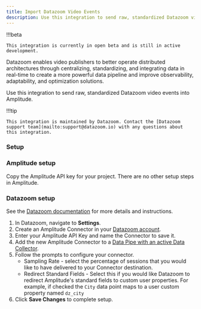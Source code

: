 ```yaml
---
title: Import Datazoom Video Events
description: Use this integration to send raw, standardized Datazoom video events to Amplitude. 
---
```


!!!beta

    This integration is currently in open beta and is still in active development.

Datazoom enables video publishers to better operate distributed architectures through centralizing, standardizing, and integrating data in real-time to create a more powerful data pipeline and improve observability, adaptability, and optimization solutions.

Use this integration to send raw, standardized Datazoom video events into Amplitude.

!!!tip

    This integration is maintained by Datazoom. Contact the [Datazoom support team](mailto:support@datazoom.io) with any questions about this integration.

### Setup

### Amplitude setup

Copy the Amplitude API key for your project. There are no other setup steps in Amplitude.

### Datazoom setup

See the [Datazoom documentation](https://help.datazoom.io/hc/en-us/articles/360046468532-Amplitude) for more details and instructions.

1. In Datazoom, navigate to **Settings**.
2. Create an Amplitude Connector in your [Datazoom account](https://app.datazoom.io/signup). 
3. Enter your Amplitude API Key and name the Connector to save it.
4. Add the new Amplitude Connector to a [Data Pipe with an active Data Collector](https://help.datazoom.io/hc/en-us/articles/360015525691-How-to-configure-a-Data-Pipe).
5. Follow the prompts to configure your connector.
    - Sampling Rate - select the percentage of sessions that you would like to have delivered to your Connector destination.
    - Redirect Standard Fields - Select this if you would like Datazoom to redirect Amplitude's standard fields to custom user properties. For example, if checked the `City` data point maps to a user custom property named `dz_city` 
6. Click **Save Changes** to complete setup.
